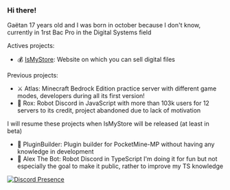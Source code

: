 ### Hi there! 

Gaëtan 17 years old and I was born in october because I don't know, currently in 1rst Bac Pro in the Digital Systems field

Actives projects:
* 💰 [IsMyStore](https://github.com/isMyStore): Website on which you can sell digital files


Previous projects: 
* ⚔️ Atlas: Minecraft Bedrock Edition practice server with different game modes, developers during all its first version!
* 🤖 Rox: Robot Discord in JavaScript with more than 103k users for 12 servers to its credit, project abandoned due to lack of motivation

I will resume these projects when IsMyStore will be released (at least in beta)
* 📁 PluginBuilder: Plugin builder for PocketMine-MP without having any knowledge in development
* 🤖 Alex The Bot: Robot Discord in TypeScript I'm doing it for fun but not especially the goal to make it public, rather to improve my TS knowledge

[![Discord Presence](https://lanyard-profile-readme.vercel.app/api/504392983244832780
                            )](https://discord.com/users/504392983244832780)
